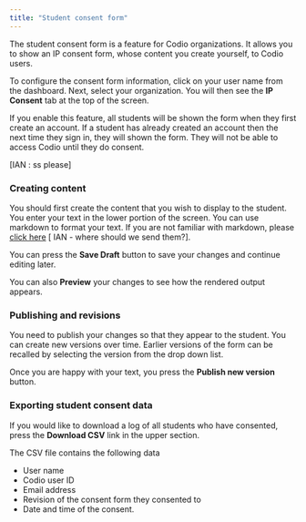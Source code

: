 ```yaml
---
title: "Student consent form"
---
```


The student consent form is a feature for Codio organizations. It allows you to show an IP consent form, whose content you create yourself, to Codio users. 

To configure the consent form information, click on your user name from the dashboard. Next, select your organization. You will then see the **IP Consent** tab at the top of the screen.

If you enable this feature, all students will be shown the form when they first create an account. If a student has already created an account then the next time they sign in, they will shown the form. They will not be able to access Codio until they do consent.

[IAN : ss please]

### Creating content
You should first create the content that you wish to display to the student. You enter your text in the lower portion of the screen. You can use markdown to format your text. If you are not familiar with markdown, please [click here]() [ IAN - where should we send them?].

You can press the **Save Draft** button to save your changes and continue editing later.

You can also **Preview** your changes to see how the rendered output appears.

### Publishing and revisions
You need to publish your changes so that they appear to the student. You can create new versions over time. Earlier versions of the form can be recalled by selecting the version from the drop down list.

Once you are happy with your text, you press the **Publish new version** button. 

### Exporting student consent data
If you would like to download a log of all students who have consented, press the **Download CSV** link in the upper section.

The CSV file contains the following data

- User name
- Codio user ID
- Email address
- Revision of the consent form they consented to
- Date and time of the consent.